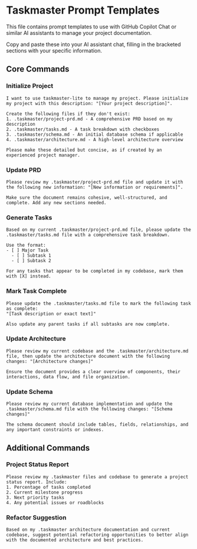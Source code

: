 # Taskmaster Prompt Templates

This file contains prompt templates to use with GitHub Copilot Chat or similar AI assistants to manage your project documentation.

Copy and paste these into your AI assistant chat, filling in the bracketed sections with your specific information.

## Core Commands

### Initialize Project

```
I want to use taskmaster-lite to manage my project. Please initialize my project with this description: "[Your project description]". 

Create the following files if they don't exist:
1. .taskmaster/project-prd.md - A comprehensive PRD based on my description
2. .taskmaster/tasks.md - A task breakdown with checkboxes
3. .taskmaster/schema.md - An initial database schema if applicable
4. .taskmaster/architecture.md - A high-level architecture overview

Please make these detailed but concise, as if created by an experienced project manager.
```

### Update PRD

```
Please review my .taskmaster/project-prd.md file and update it with the following new information: "[New information or requirements]".

Make sure the document remains cohesive, well-structured, and complete. Add any new sections needed.
```

### Generate Tasks

```
Based on my current .taskmaster/project-prd.md file, please update the .taskmaster/tasks.md file with a comprehensive task breakdown.

Use the format:
- [ ] Major Task
  - [ ] Subtask 1
  - [ ] Subtask 2

For any tasks that appear to be completed in my codebase, mark them with [X] instead.
```

### Mark Task Complete

```
Please update the .taskmaster/tasks.md file to mark the following task as complete:
"[Task description or exact text]"

Also update any parent tasks if all subtasks are now complete.
```

### Update Architecture

```
Please review my current codebase and the .taskmaster/architecture.md file, then update the architecture document with the following changes: "[Architecture changes]"

Ensure the document provides a clear overview of components, their interactions, data flow, and file organization.
```

### Update Schema

```
Please review my current database implementation and update the .taskmaster/schema.md file with the following changes: "[Schema changes]"

The schema document should include tables, fields, relationships, and any important constraints or indexes.
```

## Additional Commands

### Project Status Report

```
Please review my .taskmaster files and codebase to generate a project status report. Include:
1. Percentage of tasks completed
2. Current milestone progress
3. Next priority tasks
4. Any potential issues or roadblocks
```

### Refactor Suggestion

```
Based on my .taskmaster architecture documentation and current codebase, suggest potential refactoring opportunities to better align with the documented architecture and best practices.
```